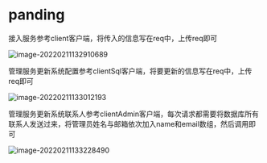 # panding



接入服务参考client客户端，将传入的信息写在req中，上传req即可

![image-20220211132910689](C:\Users\BUBU\AppData\Roaming\Typora\typora-user-images\image-20220211132910689.png)



管理服务更新系统配置参考clientSql客户端，将要更新的信息写在req中，上传req即可

![image-20220211133012193](C:\Users\BUBU\AppData\Roaming\Typora\typora-user-images\image-20220211133012193.png)

管理服务更新系统联系人参考clientAdmin客户端，每次请求都需要将数据库所有联系人发送过来，将管理员姓名与邮箱依次加入name和email数组，然后调用即可

![image-20220211133228490](C:\Users\BUBU\AppData\Roaming\Typora\typora-user-images\image-20220211133228490.png)